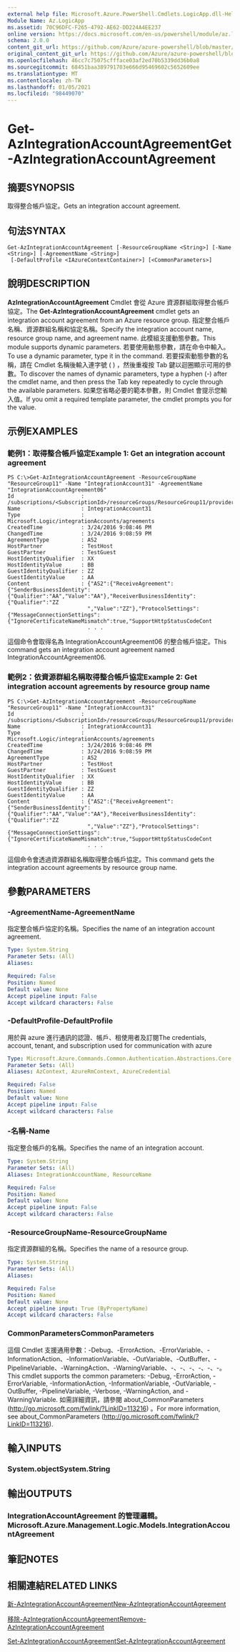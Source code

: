 ```yaml
---
external help file: Microsoft.Azure.PowerShell.Cmdlets.LogicApp.dll-Help.xml
Module Name: Az.LogicApp
ms.assetid: 70C96DFC-F265-4792-AE62-DD224A4EE237
online version: https://docs.microsoft.com/en-us/powershell/module/az.logicapp/get-azintegrationaccountagreement
schema: 2.0.0
content_git_url: https://github.com/Azure/azure-powershell/blob/master/src/LogicApp/LogicApp/help/Get-AzIntegrationAccountAgreement.md
original_content_git_url: https://github.com/Azure/azure-powershell/blob/master/src/LogicApp/LogicApp/help/Get-AzIntegrationAccountAgreement.md
ms.openlocfilehash: 46cc7c75075cffface03af2ed70b5339dd36b0a8
ms.sourcegitcommit: 68451baa389791703e666d95469602c5652609ee
ms.translationtype: MT
ms.contentlocale: zh-TW
ms.lasthandoff: 01/05/2021
ms.locfileid: "98449070"
---
```

# <span data-ttu-id="9771f-101">Get-AzIntegrationAccountAgreement</span><span class="sxs-lookup"><span data-stu-id="9771f-101">Get-AzIntegrationAccountAgreement</span></span>

## <span data-ttu-id="9771f-102">摘要</span><span class="sxs-lookup"><span data-stu-id="9771f-102">SYNOPSIS</span></span>
<span data-ttu-id="9771f-103">取得整合帳戶協定。</span><span class="sxs-lookup"><span data-stu-id="9771f-103">Gets an integration account agreement.</span></span>

## <span data-ttu-id="9771f-104">句法</span><span class="sxs-lookup"><span data-stu-id="9771f-104">SYNTAX</span></span>

```
Get-AzIntegrationAccountAgreement [-ResourceGroupName <String>] [-Name <String>] [-AgreementName <String>]
 [-DefaultProfile <IAzureContextContainer>] [<CommonParameters>]
```

## <span data-ttu-id="9771f-105">說明</span><span class="sxs-lookup"><span data-stu-id="9771f-105">DESCRIPTION</span></span>
<span data-ttu-id="9771f-106">**AzIntegrationAccountAgreement** Cmdlet 會從 Azure 資源群組取得整合帳戶協定。</span><span class="sxs-lookup"><span data-stu-id="9771f-106">The **Get-AzIntegrationAccountAgreement** cmdlet gets an integration account agreement from an Azure resource group.</span></span>
<span data-ttu-id="9771f-107">指定整合帳戶名稱、資源群組名稱和協定名稱。</span><span class="sxs-lookup"><span data-stu-id="9771f-107">Specify the integration account name, resource group name, and agreement name.</span></span>
<span data-ttu-id="9771f-108">此模組支援動態參數。</span><span class="sxs-lookup"><span data-stu-id="9771f-108">This module supports dynamic parameters.</span></span>
<span data-ttu-id="9771f-109">若要使用動態參數，請在命令中輸入。</span><span class="sxs-lookup"><span data-stu-id="9771f-109">To use a dynamic parameter, type it in the command.</span></span>
<span data-ttu-id="9771f-110">若要探索動態參數的名稱，請在 Cmdlet 名稱後輸入連字號 ( ) ，然後重複按 Tab 鍵以迴圈顯示可用的參數。</span><span class="sxs-lookup"><span data-stu-id="9771f-110">To discover the names of dynamic parameters, type a hyphen (-) after the cmdlet name, and then press the Tab key repeatedly to cycle through the available parameters.</span></span>
<span data-ttu-id="9771f-111">如果您省略必要的範本參數，則 Cmdlet 會提示您輸入值。</span><span class="sxs-lookup"><span data-stu-id="9771f-111">If you omit a required template parameter, the cmdlet prompts you for the value.</span></span>

## <span data-ttu-id="9771f-112">示例</span><span class="sxs-lookup"><span data-stu-id="9771f-112">EXAMPLES</span></span>

### <span data-ttu-id="9771f-113">範例1：取得整合帳戶協定</span><span class="sxs-lookup"><span data-stu-id="9771f-113">Example 1: Get an integration account agreement</span></span>
```
PS C:\>Get-AzIntegrationAccountAgreement -ResourceGroupName "ResourceGroup11" -Name "IntegrationAccount31" -AgreementName "IntegrationAccountAgreement06"
Id                     : /subscriptions/<SubscriptionId>/resourceGroups/ResourceGroup11/providers/Microsoft.Logic/integrationAccounts/TestIntegrationAccount/agreements/IntegrationAccount31
Name                   : IntegrationAccount31
Type                   : Microsoft.Logic/integrationAccounts/agreements
CreatedTime            : 3/24/2016 9:08:46 PM
ChangedTime            : 3/24/2016 9:08:59 PM
AgreementType          : AS2
HostPartner            : TestHost
GuestPartner           : TestGuest
HostIdentityQualifier  : XX
HostIdentityValue      : BB
GuestIdentityQualifier : ZZ
GuestIdentityValue     : AA
Content                : {"AS2":{"ReceiveAgreement":{"SenderBusinessIdentity":{"Qualifier":"AA","Value":"AA"},"ReceiverBusinessIdentity":{"Qualifier":"ZZ
                         ","Value":"ZZ"},"ProtocolSettings":{"MessageConnectionSettings":{"IgnoreCertificateNameMismatch":true,"SupportHttpStatusCodeCont
                         . . .
```

<span data-ttu-id="9771f-114">這個命令會取得名為 IntegrationAccountAgreement06 的整合帳戶協定。</span><span class="sxs-lookup"><span data-stu-id="9771f-114">This command gets an integration account agreement named IntegrationAccountAgreement06.</span></span>

### <span data-ttu-id="9771f-115">範例2：依資源群組名稱取得整合帳戶協定</span><span class="sxs-lookup"><span data-stu-id="9771f-115">Example 2: Get integration account agreements by resource group name</span></span>
```
PS C:\>Get-AzIntegrationAccountAgreement -ResourceGroupName "ResourceGroup11" -Name "IntegrationAccount31"
Id                     : /subscriptions/<SubscriptionId>/resourceGroups/ResourceGroup11/providers/Microsoft.Logic/integrationAccounts/TestIntegrationAccount/agreements/IntegrationAccount31
Name                   : IntegrationAccount31
Type                   : Microsoft.Logic/integrationAccounts/agreements
CreatedTime            : 3/24/2016 9:08:46 PM
ChangedTime            : 3/24/2016 9:08:59 PM
AgreementType          : AS2
HostPartner            : TestHost
GuestPartner           : TestGuest
HostIdentityQualifier  : XX
HostIdentityValue      : BB
GuestIdentityQualifier : ZZ
GuestIdentityValue     : AA
Content                : {"AS2":{"ReceiveAgreement":{"SenderBusinessIdentity":{"Qualifier":"AA","Value":"AA"},"ReceiverBusinessIdentity":{"Qualifier":"ZZ
                         ","Value":"ZZ"},"ProtocolSettings":{"MessageConnectionSettings":{"IgnoreCertificateNameMismatch":true,"SupportHttpStatusCodeCont
                         . . .
```

<span data-ttu-id="9771f-116">這個命令會透過資源群組名稱取得整合帳戶協定。</span><span class="sxs-lookup"><span data-stu-id="9771f-116">This command gets the integration account agreements by resource group name.</span></span>

## <span data-ttu-id="9771f-117">參數</span><span class="sxs-lookup"><span data-stu-id="9771f-117">PARAMETERS</span></span>

### <span data-ttu-id="9771f-118">-AgreementName</span><span class="sxs-lookup"><span data-stu-id="9771f-118">-AgreementName</span></span>
<span data-ttu-id="9771f-119">指定整合帳戶協定的名稱。</span><span class="sxs-lookup"><span data-stu-id="9771f-119">Specifies the name of an integration account agreement.</span></span>

```yaml
Type: System.String
Parameter Sets: (All)
Aliases:

Required: False
Position: Named
Default value: None
Accept pipeline input: False
Accept wildcard characters: False
```

### <span data-ttu-id="9771f-120">-DefaultProfile</span><span class="sxs-lookup"><span data-stu-id="9771f-120">-DefaultProfile</span></span>
<span data-ttu-id="9771f-121">用於與 azure 進行通訊的認證、帳戶、租使用者及訂閱</span><span class="sxs-lookup"><span data-stu-id="9771f-121">The credentials, account, tenant, and subscription used for communication with azure</span></span>

```yaml
Type: Microsoft.Azure.Commands.Common.Authentication.Abstractions.Core.IAzureContextContainer
Parameter Sets: (All)
Aliases: AzContext, AzureRmContext, AzureCredential

Required: False
Position: Named
Default value: None
Accept pipeline input: False
Accept wildcard characters: False
```

### <span data-ttu-id="9771f-122">-名稱</span><span class="sxs-lookup"><span data-stu-id="9771f-122">-Name</span></span>
<span data-ttu-id="9771f-123">指定整合帳戶的名稱。</span><span class="sxs-lookup"><span data-stu-id="9771f-123">Specifies the name of an integration account.</span></span>

```yaml
Type: System.String
Parameter Sets: (All)
Aliases: IntegrationAccountName, ResourceName

Required: False
Position: Named
Default value: None
Accept pipeline input: False
Accept wildcard characters: False
```

### <span data-ttu-id="9771f-124">-ResourceGroupName</span><span class="sxs-lookup"><span data-stu-id="9771f-124">-ResourceGroupName</span></span>
<span data-ttu-id="9771f-125">指定資源群組的名稱。</span><span class="sxs-lookup"><span data-stu-id="9771f-125">Specifies the name of a resource group.</span></span>

```yaml
Type: System.String
Parameter Sets: (All)
Aliases:

Required: False
Position: Named
Default value: None
Accept pipeline input: True (ByPropertyName)
Accept wildcard characters: False
```

### <span data-ttu-id="9771f-126">CommonParameters</span><span class="sxs-lookup"><span data-stu-id="9771f-126">CommonParameters</span></span>
<span data-ttu-id="9771f-127">這個 Cmdlet 支援通用參數：-Debug、-ErrorAction、-ErrorVariable、-InformationAction、-InformationVariable、-OutVariable、-OutBuffer、-PipelineVariable、-WarningAction、-WarningVariable、-、-、-、-、-、-。</span><span class="sxs-lookup"><span data-stu-id="9771f-127">This cmdlet supports the common parameters: -Debug, -ErrorAction, -ErrorVariable, -InformationAction, -InformationVariable, -OutVariable, -OutBuffer, -PipelineVariable, -Verbose, -WarningAction, and -WarningVariable.</span></span> <span data-ttu-id="9771f-128">如需詳細資訊，請參閱 about_CommonParameters (http://go.microsoft.com/fwlink/?LinkID=113216) 。</span><span class="sxs-lookup"><span data-stu-id="9771f-128">For more information, see about_CommonParameters (http://go.microsoft.com/fwlink/?LinkID=113216).</span></span>

## <span data-ttu-id="9771f-129">輸入</span><span class="sxs-lookup"><span data-stu-id="9771f-129">INPUTS</span></span>

### <span data-ttu-id="9771f-130">System.object</span><span class="sxs-lookup"><span data-stu-id="9771f-130">System.String</span></span>

## <span data-ttu-id="9771f-131">輸出</span><span class="sxs-lookup"><span data-stu-id="9771f-131">OUTPUTS</span></span>

### <span data-ttu-id="9771f-132">IntegrationAccountAgreement 的管理邏輯。</span><span class="sxs-lookup"><span data-stu-id="9771f-132">Microsoft.Azure.Management.Logic.Models.IntegrationAccountAgreement</span></span>

## <span data-ttu-id="9771f-133">筆記</span><span class="sxs-lookup"><span data-stu-id="9771f-133">NOTES</span></span>

## <span data-ttu-id="9771f-134">相關連結</span><span class="sxs-lookup"><span data-stu-id="9771f-134">RELATED LINKS</span></span>

[<span data-ttu-id="9771f-135">新-AzIntegrationAccountAgreement</span><span class="sxs-lookup"><span data-stu-id="9771f-135">New-AzIntegrationAccountAgreement</span></span>](./New-AzIntegrationAccountAgreement.md)

[<span data-ttu-id="9771f-136">移除-AzIntegrationAccountAgreement</span><span class="sxs-lookup"><span data-stu-id="9771f-136">Remove-AzIntegrationAccountAgreement</span></span>](./Remove-AzIntegrationAccountAgreement.md)

[<span data-ttu-id="9771f-137">Set-AzIntegrationAccountAgreement</span><span class="sxs-lookup"><span data-stu-id="9771f-137">Set-AzIntegrationAccountAgreement</span></span>](./Set-AzIntegrationAccountAgreement.md)


